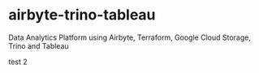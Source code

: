 # airbyte-trino-tableau

Data Analytics Platform using Airbyte, Terraform, Google Cloud Storage, Trino and Tableau

test 2